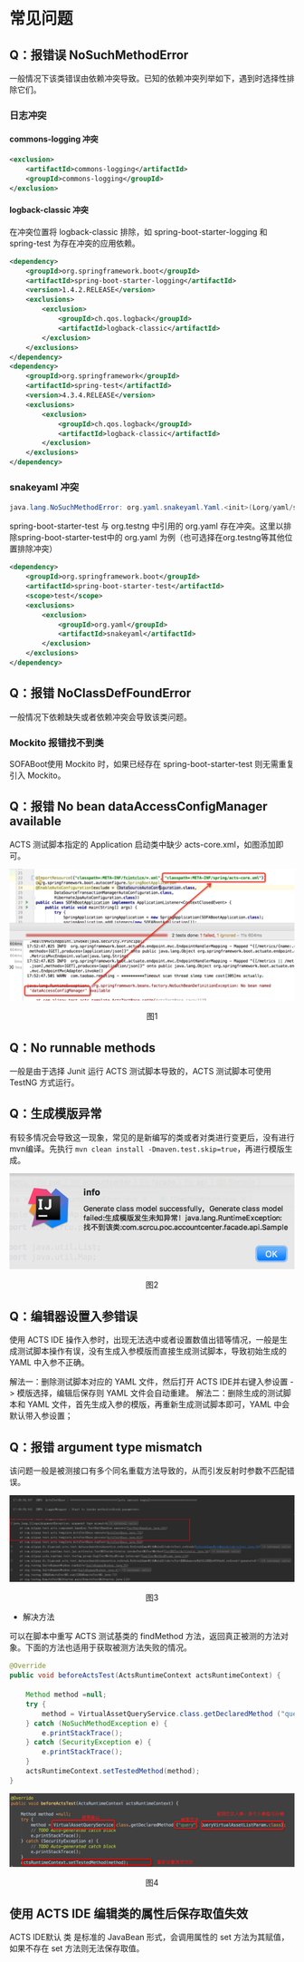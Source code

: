 # 常见问题

## Q：报错误 NoSuchMethodError

一般情况下该类错误由依赖冲突导致。已知的依赖冲突列举如下，遇到时选择性排除它们。

### 日志冲突
#### commons-logging 冲突
```xml
<exclusion>
    <artifactId>commons-logging</artifactId>
    <groupId>commons-logging</groupId>
</exclusion>
```

#### logback-classic 冲突
在冲突位置将 logback-classic 排除，如 spring-boot-starter-logging 和 spring-test 为存在冲突的应用依赖。
```xml
<dependency>
    <groupId>org.springframework.boot</groupId>
    <artifactId>spring-boot-starter-logging</artifactId>
    <version>1.4.2.RELEASE</version>
    <exclusions>
        <exclusion>
            <groupId>ch.qos.logback</groupId>
            <artifactId>logback-classic</artifactId>
        </exclusion>
    </exclusions>
</dependency>
<dependency>
    <groupId>org.springframework</groupId>
    <artifactId>spring-test</artifactId>
    <version>4.3.4.RELEASE</version>
    <exclusions>
        <exclusion>
            <groupId>ch.qos.logback</groupId>
            <artifactId>logback-classic</artifactId>
        </exclusion>
    </exclusions>
</dependency>
```

### snakeyaml 冲突

```java
java.lang.NoSuchMethodError: org.yaml.snakeyaml.Yaml.<init>(Lorg/yaml/snakeyaml/constructor/BaseConstructor;)V
```

spring-boot-starter-test 与 org.testng 中引用的 org.yaml 存在冲突。这里以排除spring-boot-starter-test中的 org.yaml 为例（也可选择在org.testng等其他位置排除冲突）
```xml
<dependency>
    <groupId>org.springframework.boot</groupId>
    <artifactId>spring-boot-starter-test</artifactId>
    <scope>test</scope>
    <exclusions>
        <exclusion>
            <groupId>org.yaml</groupId>
            <artifactId>snakeyaml</artifactId>
        </exclusion>
    </exclusions>
</dependency>
```

## Q：报错 NoClassDefFoundError

一般情况下依赖缺失或者依赖冲突会导致该类问题。

### Mockito 报错找不到类

SOFABoot使用 Mockito 时，如果已经存在 spring-boot-starter-test 则无需重复引入 Mockito。

## Q：报错 No bean dataAccessConfigManager available

ACTS 测试脚本指定的 Application 启动类中缺少 acts-core.xml，如图添加即可。

![faq_01.png](./resources/faq/faq_1.png)
<div data-type="alignment" data-value="center" style="text-align:center">
  <div data-type="p">图1</div>
</div>


## Q：No runnable methods

一般是由于选择 Junit 运行 ACTS 测试脚本导致的，ACTS 测试脚本可使用 TestNG 方式运行。

## Q：生成模版异常
有较多情况会导致这一现象，常见的是新编写的类或者对类进行变更后，没有进行mvn编译。先执行 `mvn clean install -Dmaven.test.skip=true`，再进行模版生成。

![image | left](./resources/faq/faq_2.png)
<div data-type="alignment" data-value="center" style="text-align:center">
  <div data-type="p">图2</div>
</div>

## Q：编辑器设置入参错误
使用 ACTS IDE 操作入参时，出现无法选中或者设置数值出错等情况，一般是生成测试脚本操作有误，没有生成入参模版而直接生成测试脚本，导致初始生成的 YAML 中入参不正确。

解法一：删除测试脚本对应的 YAML 文件，然后打开 ACTS IDE并右键入参设置 -> 模版选择，编辑后保存则 YAML 文件会自动重建。
解法二：删除生成的测试脚本和 YAML 文件，首先生成入参的模版，再重新生成测试脚本即可，YAML 中会默认带入参设置；

## Q：报错 argument type mismatch
该问题一般是被测接口有多个同名重载方法导致的，从而引发反射时参数不匹配错误。

![image | left](./resources/faq/faq_3.png)
<div data-type="alignment" data-value="center" style="text-align:center">
  <div data-type="p">图3</div>
</div>

+ 解决方法

可以在脚本中重写 ACTS 测试基类的 findMethod 方法，返回真正被测的方法对象。下面的方法也适用于获取被测方法失败的情况。 

```java
@Override
public void beforeActsTest(ActsRuntimeContext actsRuntimeContext) {

    Method method =null;
    try {
        method = VirtualAssetQueryService.class.getDeclaredMethod ("query", QueryVirtualAssetListParam.class);
    } catch (NoSuchMethodException e) {
        e.printStackTrace();
    } catch (SecurityException e) {
        e.printStackTrace();
    }
    actsRuntimeContext.setTestedMethod(method);
}
```

![image | left](./resources/faq/faq_4.png)
<div data-type="alignment" data-value="center" style="text-align:center">
  <div data-type="p">图4</div>
</div>

## 使用 ACTS IDE 编辑类的属性后保存取值失效
ACTS IDE默认 类 是标准的 JavaBean 形式，会调用属性的 set 方法为其赋值，如果不存在 set 方法则无法保存取值。
